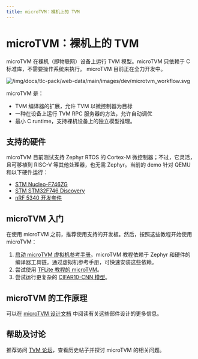 ```yaml
---
title: microTVM：裸机上的 TVM
---
```


# microTVM：裸机上的 TVM

microTVM 在裸机（即物联网）设备上运行 TVM 模型。microTVM 只依赖于 C 标准库，不需要操作系统来执行。 microTVM 目前正在全力开发中。

![/img/docs/tlc-pack/web-data/main/images/dev/microtvm_workflow.svg](/img/docs/tlc-pack/web-data/main/images/dev/microtvm_workflow.svg)

microTVM 是：

* TVM 编译器的扩展，允许 TVM 以微控制器为目标
* 一种在设备上运行 TVM RPC 服务器的方法，允许自动调优
* 最小 C runtime，支持裸机设备上的独立模型推理。

## 支持的硬件

microTVM 目前测试支持 Zephyr RTOS 的 Cortex-M 微控制器；不过，它灵活，且可移植到 RISC-V 等其他处理器，也无需 Zephyr。当前的 demo 针对 QEMU 和以下硬件运行：

* [STM Nucleo-F746ZG](https://www.st.com/en/evaluation-tools/nucleo-f746zg.html)
* [STM STM32F746 Discovery](https://www.st.com/en/evaluation-tools/32f746gdiscovery.html)
* [nRF 5340 开发套件](https://www.nordicsemi.com/Software-and-tools/Development-Kits/nRF5340-DK)

## microTVM 入门

在使用 microTVM 之前，推荐使用支持的开发板。然后，按照这些教程开始使用 microTVM：

1. [启动 microTVM 虚拟机参考手册](/docs/how_to/microtvm/microtvm_vm)。microTVM 教程依赖于 Zephyr 和硬件的编译器工具链。通过虚拟机参考手册，可快速安装这些依赖。
2. 尝试使用 [TFLite 教程的 microTVM](/docs/how_to/microtvm/microtvm_tflite)。
3. 尝试运行更复杂的 [CIFAR10-CNN 模型](https://github.com/areusch/microtvm-blogpost-eval)。

## microTVM 的工作原理

可以在 [microTVM 设计文档](/docs/arch/arch/microtvm_design) 中阅读有关这些部件设计的更多信息。

## 帮助及讨论

推荐访问 [TVM 论坛](https://discuss.tvm.ai/)，查看历史帖子并探讨 microTVM 的相关问题。
